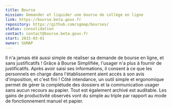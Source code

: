 ```yaml
---
title: Bourse
mission: Demander et liquider une bourse de collège en ligne
link: https://bourse.beta.gouv.fr
repository: https://github.com/sgmap/bourses/
status: consolidation
contact: contact@bourse.beta.gouv.fr
start: 2015-03-01
owner: SGMAP
---
```


Il n'a jamais été aussi simple de réaliser sa demande de bourse en ligne, et sans justificatifs ! Grâce à Bourse Simplifiée, l'usager n'a plus à fournir de justificatifs. Après avoir saisi ses informations, il consent à ce que les personnels en charge dans l'établissement aient accès à son avis d'imposition, et c'est fini !
Côté intendance, un outil simple et ergonomique permet de gérer  la complétude des dossiers et la communication usager sans aucun recours au papier. Tout est également archivé est auditable. Les gains de productivité observés vont du simple au triple par rapport au mode de fonctionnement manuel et papier.
